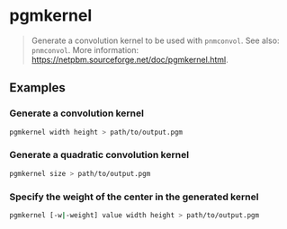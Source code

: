 # pgmkernel

> Generate a convolution kernel to be used with `pnmconvol`. See also: `pnmconvol`. More information: <https://netpbm.sourceforge.net/doc/pgmkernel.html>.

## Examples

### Generate a convolution kernel

```bash
pgmkernel width height > path/to/output.pgm
```

### Generate a quadratic convolution kernel

```bash
pgmkernel size > path/to/output.pgm
```

### Specify the weight of the center in the generated kernel

```bash
pgmkernel [-w|-weight] value width height > path/to/output.pgm
```
